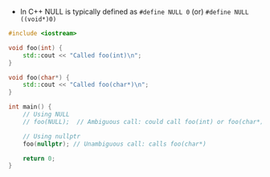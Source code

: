 - In C++ NULL is typically defined as  ```#define NULL 0``` (or) ```#define NULL ((void*)0)```

```cpp
#include <iostream>

void foo(int) {
    std::cout << "Called foo(int)\n";
}

void foo(char*) {
    std::cout << "Called foo(char*)\n";
}

int main() {
    // Using NULL
    // foo(NULL);  // Ambiguous call: could call foo(int) or foo(char*)

    // Using nullptr
    foo(nullptr); // Unambiguous call: calls foo(char*)

    return 0;
}
```

